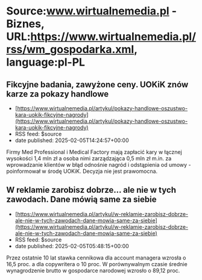 # Source:www.wirtualnemedia.pl - Biznes, URL:https://www.wirtualnemedia.pl/rss/wm_gospodarka.xml, language:pl-PL

## Fikcyjne badania, zawyżone ceny. UOKiK znów karze za pokazy handlowe
 - [https://www.wirtualnemedia.pl/artykul/pokazy-handlowe-oszustwo-kara-uokik-fikcyjne-nagrody](https://www.wirtualnemedia.pl/artykul/pokazy-handlowe-oszustwo-kara-uokik-fikcyjne-nagrody)
 - RSS feed: $source
 - date published: 2025-02-05T14:24:57+00:00

Firmy Med Professional i Medical Factory mają zapłacić kary w łącznej wysokości 1,4 mln zł a osoba nimi zarządzająca 0,5 mln zł m.in. za wprowadzanie klientów w błąd odnośnie nagród i odstąpienia od umowy - poinformował w środę UOKiK. Decyzja nie jest prawomocna.

## W reklamie zarobisz dobrze... ale nie w tych zawodach. Dane mówią same za siebie
 - [https://www.wirtualnemedia.pl/artykul/w-reklamie-zarobisz-dobrze-ale-nie-w-tych-zawodach-dane-mowia-same-za-siebie](https://www.wirtualnemedia.pl/artykul/w-reklamie-zarobisz-dobrze-ale-nie-w-tych-zawodach-dane-mowia-same-za-siebie)
 - RSS feed: $source
 - date published: 2025-02-05T05:48:15+00:00

Przez ostatnie 10 lat stawka cennikowa dla account managera wzrosła o 16,5 proc. a dla copywritera o 10 proc. W porównywalnym czasie średnie wynagrodzenie brutto w gospodarce narodowej wzrosło o 89,12 proc.

